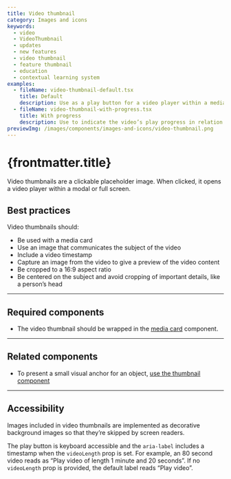 ```yaml
---
title: Video thumbnail
category: Images and icons
keywords:
  - video
  - VideoThumbnail
  - updates
  - new features
  - video thumbnail
  - feature thumbnail
  - education
  - contextual learning system
examples:
  - fileName: video-thumbnail-default.tsx
    title: Default
    description: Use as a play button for a video player within a media card.
  - fileName: video-thumbnail-with-progress.tsx
    title: With progress
    description: Use to indicate the video’s play progress in relation to its duration.
previewImg: /images/components/images-and-icons/video-thumbnail.png
---
```


# {frontmatter.title}

<Lede>

Video thumbnails are a clickable placeholder image. When clicked, it opens a video player within a modal or full screen.

</Lede>

<Examples />

<Props componentName={frontmatter.title} />

## Best practices

Video thumbnails should:

- Be used with a media card
- Use an image that communicates the subject of the video
- Include a video timestamp
- Capture an image from the video to give a preview of the video content
- Be cropped to a 16:9 aspect ratio
- Be centered on the subject and avoid cropping of important details, like a person’s head

---

## Required components

- The video thumbnail should be wrapped in the [media card](https://polaris.shopify.com/components/media-card) component.

---

## Related components

- To present a small visual anchor for an object, [use the thumbnail component](https://polaris.shopify.com/components/thumbnail)

---

## Accessibility

Images included in video thumbnails are implemented as decorative background images so that they’re skipped by screen readers.

The play button is keyboard accessible and the `aria-label` includes a timestamp when the `videoLength` prop is set. For example, an 80 second video reads as “Play video of length 1 minute and 20 seconds”. If no `videoLength` prop is provided, the default label reads “Play video”.
